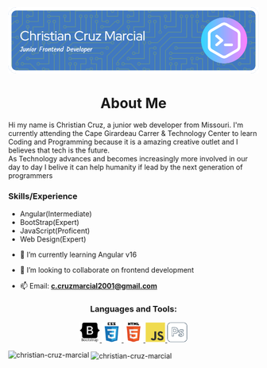 <img src="https://github.com/Christian-Cruz-Marcial/Christian-Cruz-Marcial/blob/main/github-header.png" alt="banner"/>
<h1 align="center">About Me</h1>
<p>Hi my name is Christian Cruz, a junior web developer from Missouri. I'm currently attending the Cape Girardeau Carrer & Technology Center to learn Coding and Programming
because it is a amazing creative outlet and I believes that tech is the future. <br>
As Technology advances and becomes increasingly more involved in our day to day I belive it can help humanity if lead by the next generation of programmers
</p>
<h3>Skills/Experience</h3>
<ul>
  <li>Angular(Intermediate)</li>
  <li>BootStrap(Expert)</li>
  <li>JavaScript(Proficent)</li>
  <li>Web Design(Expert)</li>
</ul>

- 🌱 I’m currently learning Angular v16

- 👯 I’m looking to collaborate on frontend development

- 📫 Email: **c.cruzmarcial2001@gmail.com**

<h3 align="center">Languages and Tools:</h3>
<p align="center"> <a href="https://getbootstrap.com" target="_blank" rel="noreferrer"> <img src="https://raw.githubusercontent.com/devicons/devicon/master/icons/bootstrap/bootstrap-plain-wordmark.svg" alt="bootstrap" width="40" height="40"/> </a> <a href="https://www.w3schools.com/css/" target="_blank" rel="noreferrer"> <img src="https://raw.githubusercontent.com/devicons/devicon/master/icons/css3/css3-original-wordmark.svg" alt="css3" width="40" height="40"/> </a> <a href="https://www.w3.org/html/" target="_blank" rel="noreferrer"> <img src="https://raw.githubusercontent.com/devicons/devicon/master/icons/html5/html5-original-wordmark.svg" alt="html5" width="40" height="40"/> </a> <a href="https://developer.mozilla.org/en-US/docs/Web/JavaScript" target="_blank" rel="noreferrer"> <img src="https://raw.githubusercontent.com/devicons/devicon/master/icons/javascript/javascript-original.svg" alt="javascript" width="40" height="40"/> </a> <a href="https://www.photoshop.com/en" target="_blank" rel="noreferrer"> <img src="https://raw.githubusercontent.com/devicons/devicon/master/icons/photoshop/photoshop-line.svg" alt="photoshop" width="40" height="40"/> </a> </p>

<p><img align="left" src="https://github-readme-stats.vercel.app/api/top-langs?username=christian-cruz-marcial&show_icons=true&locale=en&layout=compac&theme=radicalt" alt="christian-cruz-marcial" /></p>

<p>&nbsp;<img align="center" src="https://github-readme-stats.vercel.app/api?username=christian-cruz-marcial&show_icons=true&locale=en" alt="christian-cruz-marcial" /></p>

